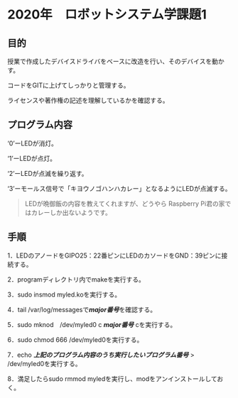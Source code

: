 # 2020年　ロボットシステム学課題1
## 目的
授業で作成したデバイスドライバをベースに改造を行い、そのデバイスを動かす。

コードをGITに上げてしっかりと管理する。

ライセンスや著作権の記述を理解しているかを確認する。

## プログラム内容
‘0’ーLEDが消灯。

‘1’ーLEDが点灯。

‘2’ーLEDが点滅を繰り返す。

‘3’ーモールス信号で「キヨウノゴハンハカレー」となるようにLEDが点滅する。
>LEDが晩御飯の内容を教えてくれますが、どうやら Raspberry Pi君の家ではカレーしか出ないようです。

## 手順
1．LEDのアノードをGIPO25：22番ピンにLEDのカソードをGND：39ピンに接続する。

2．programディレクトリ内でmakeを実行する。

3．sudo insmod myled.koを実行する。

4．tail /var/log/messagesで***major番号***を確認する。

5．sudo mknod　/dev/myled0 c ***major番号*** cを実行する。

6．sudo chmod 666 /dev/myled0を実行する。

7．echo ***上記のプログラム内容のうち実行したいプログラム番号*** > /dev/myled0を実行する。

8．満足したらsudo rmmod myledを実行し、modをアンインストールしておく。
